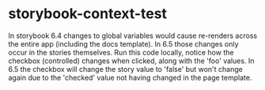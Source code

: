 # storybook-context-test

In storybook 6.4 changes to global variables would cause re-renders across the entire app (including the docs template). In 6.5 those changes only occur in the stories themselves. Run this code locally, notice how the checkbox (controlled) changes when clicked, along with the 'foo' values. In 6.5 the checkbox will change the story value to 'false' but won't change again due to the 'checked' value not having changed in the page template.
